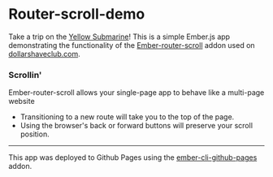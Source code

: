 # Router-scroll-demo

Take a trip on the [Yellow Submarine](https://dollarshaveclub.github.io/router-scroll-demo)! This is a simple Ember.js app demonstrating the functionality of the [Ember-router-scroll](https://github.com/dollarshaveclub/ember-router-scroll) addon used on [dollarshaveclub.com](https://www.dollarshaveclub.com).

### Scrollin'
Ember-router-scroll allows your single-page app to behave like a multi-page website
* Transitioning to a new route will take you to the top of the page.
* Using the browser's back or forward buttons will preserve your scroll position.

---

This app was deployed to Github Pages using the [ember-cli-github-pages](https://github.com/poetic/ember-cli-github-pages) addon.
